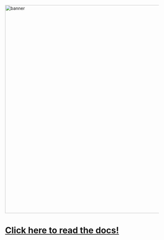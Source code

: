 <img width="680" alt="banner" src="https://github.com/user-attachments/assets/54ae67e5-7178-48e0-bffc-7115b2fd0e91">

# [Click here to read the docs!](https://docs.rs/eval-macro)
